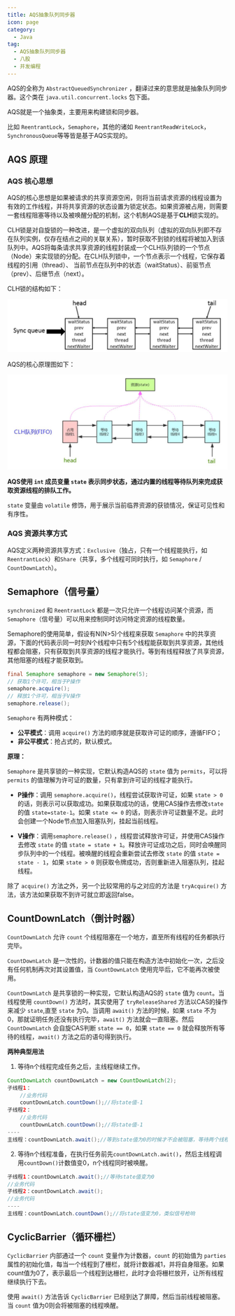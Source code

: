 ```yaml
---
title: AQS抽象队列同步器
icon: page
category:
  - Java
tag:
  - AQS抽象队列同步器
  - 八股
  - 并发编程
---
```


AQS的全称为 `AbstractQueuedSynchronizer` ，翻译过来的意思就是抽象队列同步器。这个类在 `java.util.concurrent.locks` 包下面。

<!-- more -->

AQS就是一个抽象类，主要用来构建锁和同步器。

比如 `ReentrantLock`，`Semaphore`，其他的诸如 `ReentrantReadWriteLock`，`SynchronousQueue`等等皆是基于AQS实现的。

## AQS 原理

### AQS 核心思想

AQS的核心思想是如果被请求的共享资源空闲，则将当前请求资源的线程设置为有效的工作线程，并将共享资源的状态设置为锁定状态。如果资源被占用，则需要一套线程阻塞等待以及被唤醒分配的机制，这个机制AQS是基于**CLH**锁实现的。

CLH锁是对自旋锁的一种改进，是一个虚拟的双向队列（虚拟的双向队列即不存在队列实例，仅存在结点之间的关联关系），暂时获取不到锁的线程将被加入到该队列中。AQS将每条请求共享资源的线程封装成一个CLH队列锁的一个节点（Node）来实现锁的分配。在CLH队列锁中，一个节点表示一个线程，它保存着线程的引用（thread）、 
当前节点在队列中的状态（waitStatus）、前驱节点（prev）、后继节点（next）。

CLH锁的结构如下：

![0518153127](/markdown/0518153127.jpg)

AQS的核心原理图如下：

![518153216](/markdown/518153216.jpg)

**AQS使用 `int` 成员变量 `state` 表示同步状态，通过内置的线程等待队列来完成获取资源线程的排队工作。**

`state` 变量由 `volatile` 修饰，用于展示当前临界资源的获锁情况，保证可见性和有序性。

### AQS 资源共享方式

AQS定义两种资源共享方式：`Exclusive`（独占，只有一个线程能执行，如`ReentrantLock`）和`Share`（共享，多个线程可同时执行，如 `Semaphore` / `CountDownLatch`）。

## Semaphore（信号量）

`synchronized` 和 `ReentrantLock` 都是一次只允许一个线程访问某个资源，而 `Semaphore`（信号量）可以用来控制同时访问特定资源的线程数量。

Semaphore的使用简单，假设有N(N>5)个线程来获取 `Semaphore` 中的共享资源，下面的代码表示同一时刻N个线程中只有5个线程能获取到共享资源，其他线程都会阻塞，只有获取到共享资源的线程才能执行。等到有线程释放了共享资源，其他阻塞的线程才能获取到。

```java
final Semaphore semaphore = new Semaphore(5);
// 获取1个许可，相当于P操作
semaphore.acquire();
// 释放1个许可，相当于V操作
semaphore.release();
```

`Semaphore` 有两种模式：

- **公平模式**：调用 `acquire()` 方法的顺序就是获取许可证的顺序，遵循FIFO；
- **非公平模式**：抢占式的，默认模式。

**原理：**

`Semaphore` 是共享锁的一种实现，它默认构造AQS的 `state` 值为 `permits`，可以将 `permits` 的值理解为许可证的数量，只有拿到许可证的线程才能执行。

- **P操作**：调用 `semaphore.acquire()`，线程尝试获取许可证，如果 `state > 0` 的话，则表示可以获取成功。如果获取成功的话，使用CAS操作去修改`state`的值 `state=state-1`。如果 `state <= 0` 的话，则表示许可证数量不足。此时会创建一个Node节点加入阻塞队列，挂起当前线程。

- **V操作**：调用`semaphore.release()` ，线程尝试释放许可证，并使用CAS操作去修改 `state` 的值 `state = state + 1`。释放许可证成功之后，同时会唤醒同步队列中的一个线程。被唤醒的线程会重新尝试去修改 `state` 的值 `state = state - 1`，如果 `state > 0` 则获取令牌成功，否则重新进入阻塞队列，挂起线程。

除了 `acquire()` 方法之外，另一个比较常用的与之对应的方法是 `tryAcquire()` 方法，该方法如果获取不到许可就立即返回false。

## CountDownLatch（倒计时器）

`CountDownLatch` 允许 `count` 个线程阻塞在一个地方，直至所有线程的任务都执行完毕。

`CountDownLatch` 是一次性的，计数器的值只能在构造方法中初始化一次，之后没有任何机制再次对其设置值，当 `CountDownLatch` 使用完毕后，它不能再次被使用。

`CountDownLatch` 是共享锁的一种实现，它默认构造AQS的 `state` 值为 `count`。当线程使用 `countDown()` 方法时，其实使用了 `tryReleaseShared` 方法以CAS的操作来减少 `state`,直至 `state` 为0。当调用 `await()` 方法的时候，如果 `state` 不为 
0，那就证明任务还没有执行完毕，`await()` 方法就会一直阻塞。然后 `CountDownLatch` 会自旋CAS判断 `state == 0`，如果 `state == 0` 就会释放所有等待的线程，`await()` 方法之后的语句得到执行。

**两种典型用法**

1. 等待n个线程完成任务之后，主线程继续工作。

```java
CountDownLatch countDownLatch = new CountDownLatch(2);
子线程1：
    //业务代码
    countDownLatch.countDown();//将state值-1
子线程2：
    //业务代码
    countDownLatch.countDown();//将state值-1
----
主线程：countDownLatch.await();//等到state值为0的时候才不会被阻塞，等待两个线程执行完成
```

2. 等待n个线程准备，在执行任务前先`countDownLatch.awit()`，然后主线程调用`countDown()`计数值变0，n个线程同时被唤醒。

```java
子线程1：countDownLatch.await();//等待state值变为0
//业务代码
子线程2：countDownLatch.await();
//业务代码
----
主线程：countDownLatch.countDown();//将state值变为0，类似信号枪响
```

## CyclicBarrier（循环栅栏）

`CyclicBarrier` 内部通过一个 `count` 变量作为计数器，`count` 的初始值为 `parties` 属性的初始化值，每当一个线程到了栅栏，就将计数器减1，并将自身阻塞。如果count值为0了，表示最后一个线程到达栅栏，此时才会将栅栏放开，让所有线程继续执行下去。

使用 `await()` 方法告诉 `CyclicBarrier` 已经到达了屏障，然后当前线程被阻塞。当 `count` 值为0则会将被阻塞的线程唤醒。





























